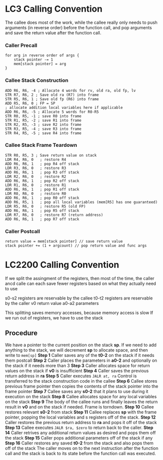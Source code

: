 # LC3 Calling Convention
The callee does most of the work, while the callee really only needs to push arguments (in reverse order) before the function call, and pop arguments and save the return value after the function call.
### Caller Precall
```
for arg in reverse order of args {
	stack pointer -= 1
	mem[stack pointer] = arg
}
```
### Callee Stack Construction
```
ADD R6, R6, -4 ; Allocate 4 words for rv, old ra, old fp, lv  
STR R7, R6, 2 ; Save old ra (R7) into frame  
STR R5, R6, 1 ; Save old fp (R6) into frame  
ADD R5, R6, 0 ; FP = SP  
; allocate addition local variables here if applicable
ADD R6, R6, -5 ; Allocate 5 words for R0-R5  
STR R0, R5, -1 ; save R0 into frame  
STR R1, R5, -2 ; save R1 into frame  
STR R2, R5, -3 ; save R2 into frame  
STR R3, R5, -4 ; save R3 into frame  
STR R4, R5, -5 ; save R4 into frame
```
### Callee Stack Frame Teardown
```
STR R0, R5, 3 ; Save return value on stack
LDR R4, R6, 0   ; restore R4
ADD R6, R6, 1   ; pop R4 off stack
LDR R3, R6, 0   ; restore R3
ADD R6, R6, 1   ; pop R3 off stack
LDR R2, R6, 0   ; restore R2
ADD R6, R6, 1   ; pop R2 off stack
LDR R1, R6, 0   ; restore R1
ADD R6, R6, 1   ; pop R1 off stack
LDR R0, R6, 0   ; restore R0
ADD R6, R6, 1   ; pop R0 off stack
ADD R6, R5, 1   ; pop all local variables (mem[R5] has one guaranteed)
LDR R5, R6, 0   ; restore R5 (old FP)
ADD R6, R6, 1   ; pop R5 off stack
LDR R7, R6, 0   ; restore R7 (return address)
ADD R6, R6, 1   ; pop R7 off stack
```
### Caller Postcall
```
return value = mem[stack pointer] // save return value
stack pointer += (1 + argcount) // pop return value and func args
```


# LC2200 Calling Convention
If we split the assingment of the registers, then most of the time, the caller ancd calle can each save fewer registers based on what they actually need to use

s0-s2 registers are reservable by the callee
t0-t2 registers are reservable by the caller
v0 return value
a0-a2 parameters

This splitting saves memory accesses, because memory access is slow
If we run out of registers, we have to use the stack

## Procedure
We have a pointer to the current position on the stack **sp**. If we need to add anything to the stack, we will decrement **sp** to allocate space, and then write to `mem[sp]`
**Step 1**
Caller saves any of the **t0-2** on the stack if it needs them postcall
**Step 2**
Caller places the parameters in **a0-2** and optionally on the stack if it needs more than 3
**Step 3**
Caller allocates space for return values on the stack if **v0** is insufficient
**Step 4**
Caller saves the previous return address in **ra**
**Step 5**
Caller executes `JALR at, ra`
Control is transferred to the stack construction code in the callee
**Step 6**
Callee stores previous frame pointer then copies the contents of the stack pointer into the frame pointer
**Step 7**
Callee saves any **s0-2** that it plans to use during it execution on the stack 
**Step 8**
Callee allocates space for any local variables on the stack
**Step 9**
The body of the callee runs and finally leaves the return result in **v0** and on the stack if needed.
Frame is torndown.
**Step 10**
Callee restores relevant **s0-2** from stack
**Step 11**
Callee replaces **sp** with the frame pointer, popping the local variables and s registers off of the stack.
**Step 12**
Caller restores the previous return address to **ra** and pops it off of the stack
**Step 13**
Callee executes `JALR $ra, $zero` to return back to the caller.
**Step 14**
Caller retrives any additional return values as desired and pops them off the stack
**Step 15**
Caller pops additional parameters off of the stack if any
**Step 16**
Caller restores any saved **t0-2** from the stack and also pops them off of the stack
The caller moves on to the next instruction after the function call and the stack is back to its state before the function call was executed.